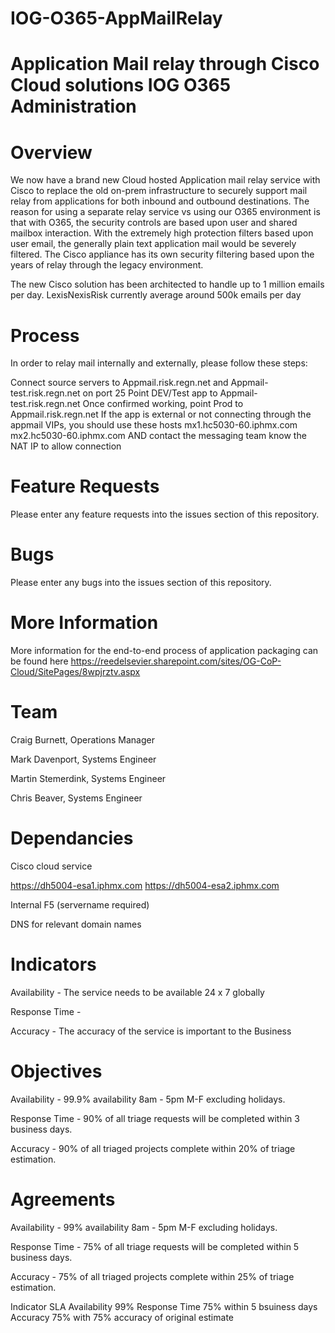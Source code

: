 # IOG-O365-AppMailRelay

Application Mail relay through Cisco Cloud solutions
IOG O365 Administration
===================================

# Overview
We now have a brand new Cloud hosted Application mail relay service with Cisco to replace the old on-prem infrastructure to securely support mail relay from applications for both inbound and outbound destinations. The reason for using a separate relay service vs using our O365 environment is that with O365, the security controls are based upon user and shared mailbox interaction. With the extremely high protection filters based upon user email, the generally plain text application mail would be severely filtered. The Cisco appliance has its own security filtering based upon the years of relay through the legacy environment.

The new Cisco solution has been architected to handle up to 1 million emails per day. LexisNexisRisk currently average around 500k emails per day

# Process
In order to relay mail internally and externally, please follow these steps:

Connect source servers to Appmail.risk.regn.net and Appmail-test.risk.regn.net on port 25
Point DEV/Test app to Appmail-test.risk.regn.net
Once confirmed working, point Prod to Appmail.risk.regn.net
If the app is external or not connecting through the appmail VIPs, you should use these hosts mx1.hc5030-60.iphmx.com mx2.hc5030-60.iphmx.com AND contact the messaging team know the NAT IP to allow connection


# Feature Requests
Please enter any feature requests into the issues section of this repository.

# Bugs
Please enter any bugs into the issues section of this repository.

# More Information
More information for the end-to-end process of application packaging can be found here https://reedelsevier.sharepoint.com/sites/OG-CoP-Cloud/SitePages/8wpjrztv.aspx

# Team
Craig Burnett, Operations Manager

Mark Davenport, Systems Engineer

Martin Stemerdink, Systems Engineer

Chris Beaver, Systems Engineer

# Dependancies
Cisco cloud service

https://dh5004-esa1.iphmx.com
https://dh5004-esa2.iphmx.com

Internal F5 (servername required)

DNS for relevant domain names


# Indicators
Availability - The service needs to be available 24 x 7 globally 

Response Time - 

Accuracy - The accuracy of the service is important to the Business 

# Objectives
Availability - 99.9% availability 8am - 5pm M-F excluding holidays.

Response Time - 90% of all triage requests will be completed within 3 business days.

Accuracy - 90% of all triaged projects complete within 20% of triage estimation.

# Agreements
Availability - 99% availability 8am - 5pm M-F excluding holidays.

Response Time - 75% of all triage requests will be completed within 5 business days.

Accuracy - 75% of all triaged projects complete within 25% of triage estimation.

Indicator	SLA
Availability	99%
Response Time	75% within 5 bsuiness days
Accuracy	75% with 75% accuracy of original estimate
